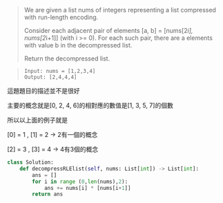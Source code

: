 > We are given a list nums of integers representing a list compressed with run-length encoding.
>
> Consider each adjacent pair of elements [a, b] = [nums[2*i], nums[2*i+1]] (with i >= 0).  For each such pair, there are a elements with value b in the decompressed list.
> 
> Return the decompressed list.

> ```
> Input: nums = [1,2,3,4]
> Output: [2,4,4,4]
> ```

這題題目的描述並不是很好

主要的概念就是[0, 2, 4, 6]的相對應的數值是[1, 3, 5, 7]的個數

所以以上面的例子就是

[0] = 1 , [1] = 2 → 2有一個的概念

[2] = 3 , [3] = 4 → 4有3個的概念



```python
class Solution:
    def decompressRLElist(self, nums: List[int]) -> List[int]:
        ans = []
        for i in range (0,len(nums),2):
            ans += nums[i] * [nums[i+1]]
        return ans
```

